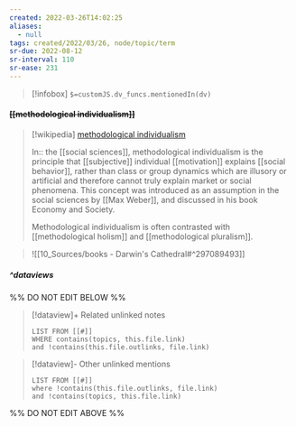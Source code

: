 ```yaml
---
created: 2022-03-26T14:02:25 
aliases:
  - null
tags: created/2022/03/26, node/topic/term
sr-due: 2022-08-12
sr-interval: 110
sr-ease: 231
---
```

> [!infobox]
`$=customJS.dv_funcs.mentionedIn(dv)`

#### <s class="topic-title">[[methodological individualism]]</s>

> [!wikipedia] [methodological individualism](https://en.wikipedia.org/wiki/Methodological%20individualism)
> 
> In:: the [[social sciences]],
> methodological individualism is the principle that [[subjective]] individual [[motivation]] explains [[social behavior]], rather than class or group dynamics which are illusory or artificial and therefore cannot truly explain market or social phenomena. This concept was introduced as an assumption in the social sciences by [[Max Weber]], and discussed in his book Economy and Society.
> 
> Methodological individualism is often contrasted with [[methodological holism]] and [[methodological pluralism]].
>

> ![[10_Sources/books - Darwin's Cathedral#^297089493]]


##### ^dataviews

%% DO NOT EDIT BELOW %%
> [!dataview]+ Related unlinked notes
> ```dataview
> LIST FROM [[#]]
> WHERE contains(topics, this.file.link)
> and !contains(this.file.outlinks, file.link)
> ```
 
> [!dataview]- Other unlinked mentions
> ```dataview
> LIST FROM [[#]]
> where !contains(this.file.outlinks, file.link)
> and !contains(topics, this.file.link)
> ```

%% DO NOT EDIT ABOVE %%
